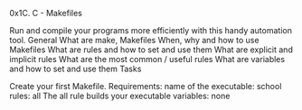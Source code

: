 0x1C. C - Makefiles

Run and compile your programs more efficiently with this handy automation tool.
General
	What are make, Makefiles
	When, why and how to use Makefiles
	What are rules and how to set and use them
	What are explicit and implicit rules
	What are the most common / useful rules
	What are variables and how to set and use them
Tasks

Create your first Makefile.
Requirements:
	name of the executable: school
	rules: all
		The all rule builds your executable
	variables: none

